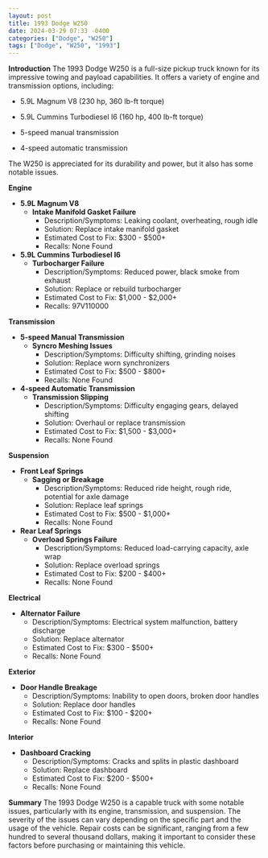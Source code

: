 ```yaml
---
layout: post
title: 1993 Dodge W250
date: 2024-03-29 07:33 -0400
categories: ["Dodge", "W250"]
tags: ["Dodge", "W250", "1993"]
---
```

**Introduction**
The 1993 Dodge W250 is a full-size pickup truck known for its impressive towing and payload capabilities. It offers a variety of engine and transmission options, including:

- 5.9L Magnum V8 (230 hp, 360 lb-ft torque)
- 5.9L Cummins Turbodiesel I6 (160 hp, 400 lb-ft torque)

- 5-speed manual transmission
- 4-speed automatic transmission

The W250 is appreciated for its durability and power, but it also has some notable issues.

**Engine**
- **5.9L Magnum V8**
  - **Intake Manifold Gasket Failure**
    - Description/Symptoms: Leaking coolant, overheating, rough idle
    - Solution: Replace intake manifold gasket
    - Estimated Cost to Fix: $300 - $500+
    - Recalls: None Found
- **5.9L Cummins Turbodiesel I6**
  - **Turbocharger Failure**
    - Description/Symptoms: Reduced power, black smoke from exhaust
    - Solution: Replace or rebuild turbocharger
    - Estimated Cost to Fix: $1,000 - $2,000+
    - Recalls: 97V110000

**Transmission**
- **5-speed Manual Transmission**
  - **Syncro Meshing Issues**
    - Description/Symptoms: Difficulty shifting, grinding noises
    - Solution: Replace worn synchronizers
    - Estimated Cost to Fix: $500 - $800+
    - Recalls: None Found
- **4-speed Automatic Transmission**
  - **Transmission Slipping**
    - Description/Symptoms: Difficulty engaging gears, delayed shifting
    - Solution: Overhaul or replace transmission
    - Estimated Cost to Fix: $1,500 - $3,000+
    - Recalls: None Found

**Suspension**
- **Front Leaf Springs**
  - **Sagging or Breakage**
    - Description/Symptoms: Reduced ride height, rough ride, potential for axle damage
    - Solution: Replace leaf springs
    - Estimated Cost to Fix: $500 - $1,000+
    - Recalls: None Found
- **Rear Leaf Springs**
  - **Overload Springs Failure**
    - Description/Symptoms: Reduced load-carrying capacity, axle wrap
    - Solution: Replace overload springs
    - Estimated Cost to Fix: $200 - $400+
    - Recalls: None Found

**Electrical**
- **Alternator Failure**
    - Description/Symptoms: Electrical system malfunction, battery discharge
    - Solution: Replace alternator
    - Estimated Cost to Fix: $300 - $500+
    - Recalls: None Found

**Exterior**
- **Door Handle Breakage**
    - Description/Symptoms: Inability to open doors, broken door handles
    - Solution: Replace door handles
    - Estimated Cost to Fix: $100 - $200+
    - Recalls: None Found

**Interior**
- **Dashboard Cracking**
    - Description/Symptoms: Cracks and splits in plastic dashboard
    - Solution: Replace dashboard
    - Estimated Cost to Fix: $200 - $500+
    - Recalls: None Found

**Summary**
The 1993 Dodge W250 is a capable truck with some notable issues, particularly with its engine, transmission, and suspension. The severity of the issues can vary depending on the specific part and the usage of the vehicle. Repair costs can be significant, ranging from a few hundred to several thousand dollars, making it important to consider these factors before purchasing or maintaining this vehicle.

